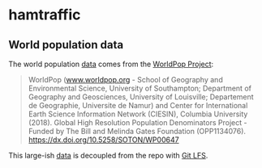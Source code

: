 # hamtraffic

## World population data

The world population
[data](https://hub.worldpop.org/geodata/summary?id=24777)
comes from the
[WorldPop Project](https://en.wikipedia.org/wiki/WorldPop_Project):

> WorldPop (www.worldpop.org - School of Geography and Environmental Science, University of Southampton; Department of Geography and Geosciences, University of Louisville; Departement de Geographie, Universite de Namur) and Center for International Earth Science Information Network (CIESIN), Columbia University (2018). Global High Resolution Population Denominators Project - Funded by The Bill and Melinda Gates Foundation (OPP1134076). https://dx.doi.org/10.5258/SOTON/WP00647

This large-ish
[data](./data/)
is decoupled from the repo with
[Git LFS](https://git-lfs.com/).
